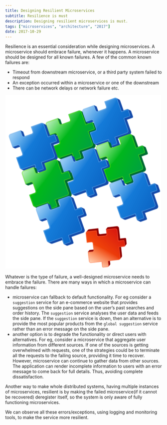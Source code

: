 ```yaml
---
title: Designing Resilient Microservices
subtitle: Resilience is must
description: Designing resilient microservices is must.
tags: ["microservices", "architecture", "2017"]
date: 2017-10-29
---
```


Resilience is an essential consideration while designing microservices. A microservice should embrace failure, whenever it happens. A microservice should be designed for all known failures. A few of the common known failures are:

* Timeout from downstream microservice, or a third party system failed to respond
* An exception occurred within a microservice or one of the downstream
* There can be network delays or network failure etc.

![Designing Automated Microservice](./img.png)

Whatever is the type of failure, a well-designed microservice needs to embrace the failure. There are many ways in which a microservice can handle failures:

* microservice can fallback to default functionality. For eg consider a `suggestion` service for an e-commerce website that provides suggestions on the side pane based on the user’s past searches and order history. The `suggestion` service analyses the user data and feeds the side pane. If the `suggestion` service is down, then an alternative is to provide the most popular products from the `global suggestion` service rather than an error message on the side pane.
* another option is to degrade the functionality or direct users with alternatives. For eg, consider a microservice that aggregate user information from different sources. If one of the sources is getting overwhelmed with requests, one of the strategies could be to terminate all the requests to the failing source, providing it time to recover.  However, microservice can continue to gather data from other sources. The application can render incomplete information to users with an error message to come back for full details. Thus, avoiding complete dissatisfaction.

Another way to make whole distributed systems, having multiple instances of microservices, resilient is by making the failed microservice(if it cannot be recovered) deregister itself, so the system is only aware of fully functioning microservices.

We can observe all these errors/exceptions, using logging and monitoring tools, to make the service more resilient.